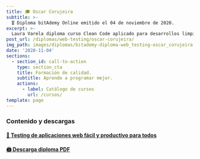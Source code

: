 ```yaml
---
title: 🎓 Oscar Corujeira
subtitle: >-
  🎖 Diploma bitAdemy Online emitido el 04 de noviembre de 2020.
excerpt: >-
  Laura Varela diploma curso Clean Code aplicado para desarrollos limpios y rentables.
post_url: /diplomas/web-testing/oscar-corujeira/
img_path: images/diplomas/bitademy-diploma-web_testing-oscar_corujeira.jpg
date: '2020-11-04'
sections:
  - section_id: call-to-action
    type: section_cta
    title: Formación de calidad.
    subtitle: Aprende a programar mejor.
    actions:
      - label: Catálogo de cursos
        url: /cursos/
template: page
---
```


### Contenido y descargas

#### [📖 Testing de aplicaciones web fácil y productivo para todos](/tutorial/web-testing/contenido)

#### [🖨 Descarga diploma PDF](https://www.bitademy.com/images/diplomas/bitademy-diploma-web_testing-oscar_corujeira.pdf)
